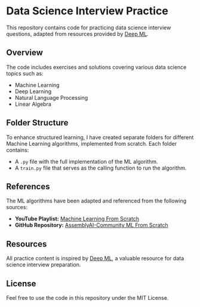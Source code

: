 # Data Science Interview Practice

This repository contains code for practicing data science interview questions, adapted from resources provided by [Deep ML](https://www.deep-ml.com/).

## Overview

The code includes exercises and solutions covering various data science topics such as:

- Machine Learning
- Deep Learning
- Natural Language Processing
- Linear Algebra

## Folder Structure

To enhance structured learning, I have created separate folders for different Machine Learning algorithms, implemented from scratch. Each folder contains:

- A `.py` file with the full implementation of the ML algorithm.
- A `train.py` file that serves as the calling function to run the algorithm.

## References

The ML algorithms have been adapted and referenced from the following sources:

- **YouTube Playlist:** [Machine Learning From Scratch](https://youtube.com/playlist?list=PLcWfeUsAys2k_xub3mHks85sBHZvg24Jd&si=4RxIRngs4GdP5oMm)
- **GitHub Repository:** [AssemblyAI-Community ML From Scratch](https://github.com/AssemblyAI-Community/Machine-Learning-From-Scratch)

## Resources

All practice content is inspired by [Deep ML](https://www.deep-ml.com/), a valuable resource for data science interview preparation.

## License

Feel free to use the code in this repository under the MIT License.
